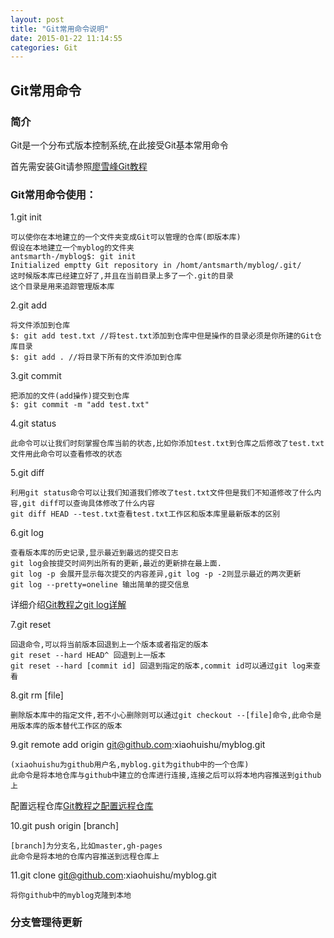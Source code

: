 ```yaml
---
layout: post
title: "Git常用命令说明"
date: 2015-01-22 11:14:55
categories: Git
---
```

<h2 id="overview">Git常用命令</h2>

<h3 id="philosophy">简介</h3>

Git是一个分布式版本控制系统,在此接受Git基本常用命令

首先需安装Git请参照[廖雪峰Git教程][1]

  [1]:http://www.liaoxuefeng.com/wiki/0013739516305929606dd18361248578c67b8067c8c017b000/00137396287703354d8c6c01c904c7d9ff056ae23da865a000

<h3 id="git">Git常用命令使用：</h3>

1.git init

	可以使你在本地建立的一个文件夹变成Git可以管理的仓库(即版本库)
	假设在本地建立一个myblog的文件夹
	antsmarth-/myblog$: git init
	Initialized emptty Git repository in /homt/antsmarth/myblog/.git/
	这时候版本库已经建立好了,并且在当前目录上多了一个.git的目录
	这个目录是用来追踪管理版本库

2.git add 

	将文件添加到仓库
	$: git add test.txt //将test.txt添加到仓库中但是操作的目录必须是你所建的Git仓库目录
	$: git add . //将目录下所有的文件添加到仓库

3.git commit
	
	把添加的文件(add操作)提交到仓库
	$: git commit -m "add test.txt"

4.git status

	此命令可以让我们时刻掌握仓库当前的状态,比如你添加test.txt到仓库之后修改了test.txt文件用此命令可以查看修改的状态

<!--more-->

5.git diff

	利用git status命令可以让我们知道我们修改了test.txt文件但是我们不知道修改了什么内容,git diff可以查询具体修改了什么内容
	git diff HEAD --test.txt查看test.txt工作区和版本库里最新版本的区别

6.git log

	查看版本库的历史记录,显示最近到最远的提交日志
	git log会按提交时间列出所有的更新,最近的更新排在最上面.
	git log -p 会展开显示每次提交的内容差异,git log -p -2则显示最近的两次更新
	git log --pretty=oneline 输出简单的提交信息

详细介绍[Git教程之git log详解](http://git-scm.com/book/zh/v1/Git-%E5%9F%BA%E7%A1%80-%E6%9F%A5%E7%9C%8B%E6%8F%90%E4%BA%A4%E5%8E%86%E5%8F%B2)

7.git reset 

	回退命令,可以将当前版本回退到上一个版本或者指定的版本
	git reset --hard HEAD^ 回退到上一版本
	git reset --hard [commit id] 回退到指定的版本,commit id可以通过git log来查看

8.git rm [file]

	删除版本库中的指定文件,若不小心删除则可以通过git checkout --[file]命令,此命令是用版本库的版本替代工作区的版本
	
9.git remote add origin git@github.com:xiaohuishu/myblog.git

	(xiaohuishu为github用户名,myblog.git为github中的一个仓库)
	此命令是将本地仓库与github中建立的仓库进行连接,连接之后可以将本地内容推送到github上

配置远程仓库[Git教程之配置远程仓库](http://www.liaoxuefeng.com/wiki/0013739516305929606dd18361248578c67b8067c8c017b000/001374385852170d9c7adf13c30429b9660d0eb689dd43a000)

10.git push origin [branch]

	[branch]为分支名,比如master,gh-pages
	此命令是将本地的仓库内容推送到远程仓库上

11.git clone git@github.com:xiaohuishu/myblog.git

	将你github中的myblog克隆到本地

<h3 id="master">分支管理待更新</h3>




